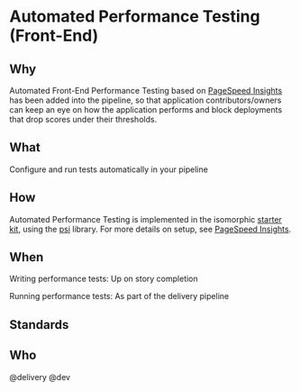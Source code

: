 # Automated Performance Testing (Front-End)

## Why

Automated Front-End Performance Testing based on [PageSpeed Insights](https://developers.google.com/speed/pagespeed/insights/) has been added into the pipeline, so that application contributors/owners can keep an eye on how the application performs and block deployments that drop scores under their thresholds.

## What

Configure and run tests automatically in your pipeline

## How

Automated Performance Testing is implemented in the isomorphic [starter kit](../development/starter-kits.md), using the [psi](https://www.npmjs.com/package/psi) library. For more details on setup, see [PageSpeed Insights](https://developers.google.com/speed/pagespeed/insights/).

## When

Writing performance tests: Up on story completion

Running performance tests: As part of the delivery pipeline

## Standards

## Who
@delivery @dev

